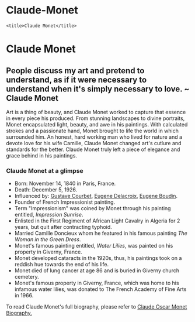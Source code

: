 # Claude-Monet
<!DOCTYPE html>
<html>
  <head>
 
<link rel="stylesheet" href="base.css">

    <title>Claude Monet</title>
  </head>
  <body>
  <h1>Claude Monet</h1>
  <h2>People discuss my art and pretend to understand, as if it were necessary to understand when it's simply necessary to love. ~ Claude Monet</h2>
  <p> Art is a thing of beauty, and Claude Monet worked to capture that essence in every piece his produced. From stunning landscapes to divine portraits, Monet encapsulated light, beauty, and awe in his paintings. With calculated strokes and a passionate hand, Monet brought to life the world in which surrounded him. An honest, hard working man who lived for nature and a devote love for his wife Camille, Claude Monet changed art's cutlure and standards for the better. Claude Monet truly left a piece of elegance and grace behind in his paintings.
  
  </p>
  <div>
  <h3>Claude Monet at a glimpse</h3>
  <ul>
  <li>Born: November 14, 1840 in Paris, France.</li>
  <li>Death: December 5, 1926.</li>
  <li>Influenced by: <a href="https://en.wikipedia.org/wiki/Gustave_Courbet">Gustave Courbet</a>, <a href="https://en.wikipedia.org/wiki/Eug%C3%A8ne_Delacroix">Eugene Delacroix</a>, <a href="https://en.wikipedia.org/wiki/Eug%C3%A8ne_Boudin">Eugene Boudin</a>.</li>
  <li>Founder of French Impressionist painting.</li>
  <li>Term "Impressionism" was coined by Monet through his painting entitled, <i>Impression Sunrise</i>.</li>
  <li>Enlisted in the First Regiment of African Light Cavalry in Algeria for 2 years, but quit after contracting typhoid.</li>
  <li>Married Camille Doncieux whom he featured in his famous painting <i>The Woman in the Green Dress</i>.</li>
  <li>Monet's famous painting entitled, <i>Water Lilies</i>, was painted on his property in Giverny, France.</li>
  <li>Monet developed cataracts in the 1920s, thus, his paintings took on a reddish hue towards the end of his life.</li>
  <li>Monet died of lung cancer at age 86 and is buried in Giverny church cemetery.</li>
  <li>Monet's famous property in Giverny, France, which was home to his infamous water lilies, was donated to The French Academy of Fine Arts in 1966.</li>
  </ul>
  <p>To read Claude Monet's full biography, please refer to <a href="http://www.claudemonetgallery.org/biography.html">Claude Oscar Monet Biography.</a></p>
  </div>
  
  
  
  
  </body>

</html>
